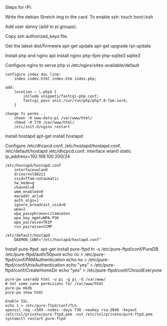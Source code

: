 Steps for rPi:

Write the debian Stretch img to the card.
To enable ssh: touch boot:/ssh

Add user danny (add to pi groups).

Copy ssh authorized_keys file.

Get the latest dist/firmware
    apt-get update
    apt-get upgrade
    rpi-update

Install php and nginx
    apt install nginx php-fpm php-sqlite3 sqlite3 


Configure nginx to serve php
    vi /etc/nginx/sites-available/default

    configure index doc line:
        index index.html index.htm index.php;

    add:
        location ~ \.php$ {
            include snippets/fastcgi-php.conf;
            fastcgi_pass unix:/var/run/php/php7.0-fpm.sock;
        }

    change fs perms...
        chown -R www-data:pi /var/www/html/ 
        chmod -R 770 /var/www/html/
        /etc/init.d/nginx restart

Install hostapd	
    apt-get install hostapd


Configure /etc/dhcpcd.conf, /etc/hostapd/hostapd.conf, /etc/default/hostapd
    /etc/dhcpcd.conf:
        interface wlan0
        static ip_address=192.168.100.200/24

    /etc/hostapd/hostapd.conf
        interface=wlan0
        driver=nl80211
        ssid=ffam-notaumatic
        hw_mode=g
        channel=8
        wmm_enabled=0
        macaddr_acl=0
        auth_algs=1
        ignore_broadcast_ssid=0
        wpa=2
        wpa_passphrase=citamuaton
        wpa_key_mgmt=WPA-PSK
        wpa_pairwise=TKIP
        rsn_pairwise=CCMP

    /etc/default/hostapd
        DAEMON_CONF="/etc/hostapd/hostapd.conf"

Install pure-ftpd:
    apt-get install pure-ftpd
    ln -s /etc/pure-ftpd/conf/PureDB /etc/pure-ftpd/auth/50pure
    echo no > /etc/pure-ftpd/conf/PAMAuthentication
    echo no > /etc/pure-ftpd/conf/UnixAuthentication
    echo "yes" > /etc/pure-ftpd/conf/CreateHomeDir
    echo "yes" > /etc/pure-ftpd/conf/ChrootEveryone

    pure-pw useradd html -u pi -g pi -d /var/www/ 
    # Set some sane permisions for /var/www/html
    pure-pw mkdb
    pure-pw show html

    Enable SSL.
    echo 1 > /etc/pure-ftpd/conf/TLS
    openssl req -x509 -nodes -days 730 -newkey rsa:2048 -keyout /etc/ssl/private/pure-ftpd.pem -out /etc/ssl/private/pure-ftpd.pem
    systemctl restart pure-ftpd

